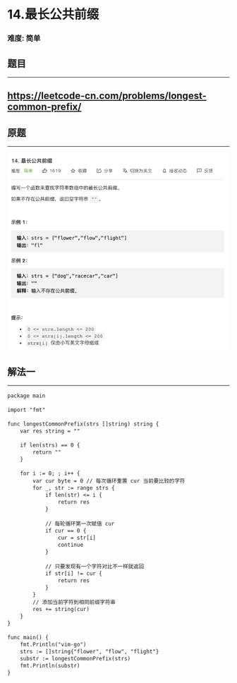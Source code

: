 # 14.最长公共前缀

### 难度: 简单

## 题目
------

https://leetcode-cn.com/problems/longest-common-prefix/
------

## 原题
------
![](img/leetcode-14.png)

## 解法一
------

```golang
package main

import "fmt"

func longestCommonPrefix(strs []string) string {
	var res string = ""

	if len(strs) == 0 {
		return ""
	}

	for i := 0; ; i++ {
		var cur byte = 0 // 每次循环重置 cur 当前要比较的字符
		for _, str := range strs {
			if len(str) <= i {
				return res
			}

			// 每轮循环第一次赋值 cur
			if cur == 0 {
				cur = str[i]
				continue
			}

			// 只要发现有一个字符对比不一样就返回
			if str[i] != cur {
				return res
			}
		}
		// 添加当前字符到相同前缀字符串
		res += string(cur)
	}
}

func main() {
	fmt.Println("vim-go")
	strs := []string{"flower", "flow", "flight"}
	substr := longestCommonPrefix(strs)
	fmt.Println(substr)
}
```

